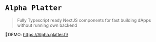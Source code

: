 # `Alpha Platter`

> Fully Typescript ready NextJS components for fast building dApps without running own backend

🚀DEMO: https://Alpha.platter.fi/
